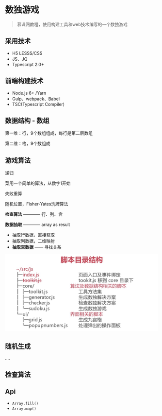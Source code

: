 # 数独游戏

> 慕课网教程，使用构建工具和web技术编写的一个数独游戏

## 采用技术
- H5 LESSS/CSS
- JS、JQ
- Typescript 2.0+

## 前端构建技术
- Node.js 6+ /Yarn
- Gulp、webpack、Babel
- TSC(Typescript Compiler)

## 数据结构 - 数组

第一维：行，9个数组组成，每行是第二层数组

第二维：格，9个数组成

## 游戏算法

递归

菜用一个简单的算法，从数字1开始

失败重算

随机位置，Fisher-Yates洗牌算法

**检查算法** ———— 行、列、宫

**数据抽取** ———— array as result
- 抽取行数据，直接获取
- 抽取列数据，二维映射
- **抽取宫数据** —— 寻找关系

![脚本目录结构](./markdown-img/js-dir.jpg)

## 随机生成

....

## 检查算法

## Api
- `Array.fill()`
- `Array.map()`